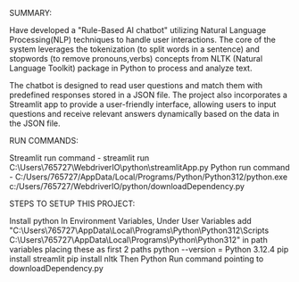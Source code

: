 SUMMARY:

Have developed a "Rule-Based AI chatbot" utilizing Natural Language Processing(NLP) techniques to handle user interactions. The core of the system leverages the tokenization (to split words in a sentence) and stopwords (to remove pronouns,verbs) concepts from NLTK (Natural Language Toolkit) package in Python to process and analyze text.

The chatbot is designed to read user questions and match them with predefined responses stored in a JSON file. The project also incorporates a Streamlit app to provide a user-friendly interface, allowing users to input questions and receive relevant answers dynamically based on the data in the JSON file.

RUN COMMANDS:

Streamlit run command - streamlit run C:\Users\765727\WebdriverIO\python\streamlitApp.py
Python run command - C:/Users/765727/AppData/Local/Programs/Python/Python312/python.exe c:/Users/765727/WebdriverIO/python/downloadDependency.py

STEPS TO SETUP THIS PROJECT:

Install python
In Environment Variables, Under User Variables add "C:\Users\765727\AppData\Local\Programs\Python\Python312\Scripts\
C:\Users\765727\AppData\Local\Programs\Python\Python312\" in path variables placing these as first 2 paths
python --version = Python 3.12.4
pip install streamlit
pip install nltk
Then Python Run command pointing to downloadDependency.py
